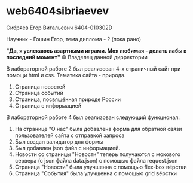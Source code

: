 # web6404sibriaevev
Сибряев Егор Витальевич 6404-010302D

Научник - Гошин Егор, тема диплома - ? (пока рано)

**"Да, я увлекаюсь азартными играми. Моя любимая - делать лабы в последний момент"**  © Владелец данной дирректории

В лабораторной работе 2 был реализован 4-х страничный сайт при помощи html и css. Тематика сайта - природа.
1) Страница новостей
2) Страница событий
3) Страница, посвящённая природе России
4) Страница с информацией


В лабораторной работе 4 был реализован следующий функционал:
1) На странице "О нас" была добавлена форма для обратной связи пользователей сайта с отправкой запроса
2) Был создан валидатор для формы
3) Был добавлен json файл с информацией.
4) Новости со страницы "Новости" теперь получаются с мокового сервера (с json файла data.json) с помощью файла request.json
5) Страница "Новости" была улучшенна с помощью flex-box вёрстки
6) Страница "События" была улучшенна с помощью grid вёрстки
